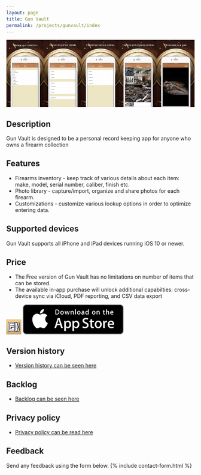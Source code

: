 ```yaml
---
layout: page
title: Gun Vault
permalink: /projects/gunvault/index
---
```


![Screenshots](Screenshots.jpg)

## Description

Gun Vault is designed to be a personal record keeping app for anyone who owns a firearm collection

## Features

- Firearms inventory - keep track of various details about each item: make, model, serial number, caliber, finish etc.
- Photo library - capture/import, organize and share photos for each firearm.
- Customizations - customize various lookup options in order to optimize entering data.

## Supported devices

Gun Vault supports all iPhone and iPad devices running iOS 10 or newer.

## Price

- The Free version of Gun Vault has no limitations on number of items that can be stored.
- The available in-app purchase will unlock additional capabilties: cross-device sync via iCloud, PDF reporting, and CSV data export

<a href="https://apps.apple.com/app/apple-store/id1204610507?pt=112798817&ct=Blog&mt=8" target="_blank" rel="external"><img src="Icon.jpg"></a>
<a href="https://apps.apple.com/app/apple-store/id1204610507?pt=112798817&ct=Blog&mt=8" target="_blank" rel="external"><img src="/images/Download_on_the_App_Store_Badge_US-UK_135x40.svg"></a>


## Version history

- [Version history can be seen here](/projects/gunvault/versions)

## Backlog

- [Backlog can be seen here](/projects/gunvault/backlog)

## Privacy policy

- [Privacy policy can be read here](/projects/gunvault/privacy)

## Feedback

Send any feedback using the form below.
{% include contact-form.html %}
